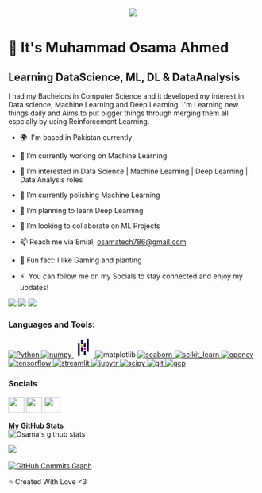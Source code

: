 <!-- By Osamatech786 -->
<h1 align="center">
  <a href="https://git.io/typing-svg">
    <img src="https://readme-typing-svg.herokuapp.com/?lines=Hi,+Welcome+to+my+space!;I'm+glad+to+see+you+here!&center=true&size=30&color=FFE333">
  </a>
</h1>


👋 It's Muhammad Osama Ahmed
============================

Learning DataScience, ML, DL & DataAnalysis
---------------------------------------------------

I had my Bachelors in Computer Science and  it developed my interest in Data science, Machine Learning and Deep Learning. I'm Learning new things daily and Aims to put bigger things through merging them all espcially by using Reinforcement Learning.

- 🌍  I'm based in Pakistan currently
- 🔭 I’m currently working on Machine Learning

- 👀 I’m interested in Data Science | Machine Learning | Deep Learning | Data Analysis roles

- 🌱 I’m currently polishing Machine Learning

- 🧠 I’m planning to learn Deep Learning

- 👯 I’m looking to collaborate on ML Projects

- 📫 Reach me via Emial, [osamatech786@gmail.com](mailto:osamatech786@gmail.com) 

- 💞️ Fun fact: I like Gaming and planting

- ⚡  You can follow me on my Socials to stay connected and enjoy my updates!

<a href="https://www.linkedin.com/in/osamatech786" target="_blank" rel="noreferrer"><img
src="https://img.shields.io/badge/LinkedIn-0077B5?style=for-the-badge&logo=linkedin&logoColor=white" /></a>
<a href="https://twitter.com/osamatech786" target="_blank" rel="noreferrer"><img
src="https://img.shields.io/twitter/follow/osamatech786?logo=twitter&style=for-the-badge&color=0891b2&labelColor=1c1917"
/></a>
<a href="https://www.github.com/osamatech786" target="_blank" rel="noreferrer"><img
src="https://img.shields.io/github/followers/osamatech786?logo=github&style=for-the-badge&color=0891b2&labelColor=1c1917" /></a>


<h3 align="left">Languages and Tools:</h3>
<p align="left">
<a href="https://www.python.org/" target="_blank" rel="noreferrer"><img src="https://raw.githubusercontent.com/danielcranney/readme-generator/main/public/icons/skills/python-colored.svg" width="36" height="36" alt="Python" /> </a> 
<a href="https://numpy.org/" target="_blank" rel="noreferrer"> <img src="https://upload.wikimedia.org/wikipedia/commons/3/31/NumPy_logo_2020.svg" alt="numpy" width="40" height="40"/> </a>
<a align="left"> 
<a href="https://matplotlib.org/" target="_blank" rel="noreferrer"> 
<a href="https://pandas.pydata.org/" target="_blank" rel="noreferrer"> <img src="https://raw.githubusercontent.com/devicons/devicon/2ae2a900d2f041da66e950e4d48052658d850630/icons/pandas/pandas-original.svg" alt="pandas" width="40" height="40"/> </a>
<img src="https://upload.wikimedia.org/wikipedia/commons/8/84/Matplotlib_icon.svg" alt="matplotlib" width="40" height="40"/> </a>
<a href="https://seaborn.pydata.org/" target="_blank" rel="noreferrer"> <img src="https://seaborn.pydata.org/_images/logo-mark-lightbg.svg" alt="seaborn" width="40" height="40"/> </a>
<a href="https://scikit-learn.org/" target="_blank" rel="noreferrer"> <img src="https://upload.wikimedia.org/wikipedia/commons/0/05/Scikit_learn_logo_small.svg" alt="scikit_learn" width="40" height="40"/> </a>
<a href="https://opencv.org/" target="_blank" rel="noreferrer"> <img src="https://www.vectorlogo.zone/logos/opencv/opencv-icon.svg" alt="opencv" width="40" height="40"/> </a>
<!-- <a href="https://pytorch.org/" target="_blank" rel="noreferrer"> <img src="https://www.vectorlogo.zone/logos/pytorch/pytorch-icon.svg" alt="pytorch" width="40" height="40"/> </a> -->
<a href="https://www.tensorflow.org" target="_blank" rel="noreferrer"> <img src="https://www.vectorlogo.zone/logos/tensorflow/tensorflow-icon.svg" alt="tensorflow" width="40" height="40"/> </a>
<a href="https://streamlit.io/" target="_blank" rel="noreferrer"> <img src="https://streamlit.io/images/brand/streamlit-mark-color.svg" alt="streamlit" width="40" height="40"/> </a>
<a href="https://jupyter.org/" target="_blank" rel="noreferrer"> <img src="https://upload.wikimedia.org/wikipedia/commons/3/38/Jupyter_logo.svg" alt="jupytr" width="40" height="40"/> </a>
<a href="https://scipy.org/" target="_blank" rel="noreferrer"> <img src="https://upload.wikimedia.org/wikipedia/commons/b/b2/SCIPY_2.svg" alt="scipy" width="40" height="40"/> </a>
<a align="left">
<a href="https://git-scm.com/" target="_blank" rel="noreferrer"> <img src="https://www.vectorlogo.zone/logos/git-scm/git-scm-icon.svg" alt="git" width="40" height="40"/> </a>
 <a href="https://cloud.google.com" target="_blank" rel="noreferrer"> <img src="https://www.vectorlogo.zone/logos/google_cloud/google_cloud-icon.svg" alt="gcp" width="40" height="40"/> </a>

  </p>

### Socials

<p align="left"> <a href="https://www.github.com/osamatech786" target="_blank" rel="noreferrer"><img src="https://raw.githubusercontent.com/danielcranney/readme-generator/main/public/icons/socials/github.svg" width="32" height="32" /></a> 
<!-- <a href="http://www.instagram.com/azkasaleem527/?hl=en" target="_blank" rel="noreferrer"><img src="https://raw.githubusercontent.com/danielcranney/readme-generator/main/public/icons/socials/instagram.svg" width="32" height="32" /></a>  -->
<a href="https://www.linkedin.com/in/osamatech786" target="_blank" rel="noreferrer"><img src="https://raw.githubusercontent.com/danielcranney/readme-generator/main/public/icons/socials/linkedin.svg" width="32" height="32" /></a> <a href="https://twitter.com/osamatech786" target="_blank" rel="noreferrer"><img src="https://raw.githubusercontent.com/danielcranney/readme-generator/main/public/icons/socials/twitter.svg" width="32" height="32" /></a></p>

<!-- ### Badges -->
<b>My GitHub Stats</b><br>
![Osama's github stats](https://github-readme-stats.vercel.app/api?username=osamatech786&&show_icons=true&title_color=ffffff&icon_color=bb2acf&text_color=daf7dc&bg_color=151515)<br>


<a href="http://www.github.com/osamatech786"><img src="https://github-readme-streak-stats.herokuapp.com/?user=osamatech786&stroke=ffffff&background=1c1917&ring=B5FF33&fire=0891b2&currStreakNum=ffffff&currStreakLabel=B5FF33&sideNums=ffffff&sideLabels=ffffff&dates=ffffff&hide_border=true" /></a>

<a href="http://www.github.com/osamatech786"><img src="https://activity-graph.herokuapp.com/graph?username=osamatech786&bg_color=1c1917&color=ffffff&line=E933FF&point=ffffff&area_color=1c1917&area=true&hide_border=true&custom_title=GitHub%20Commits%20Graph" alt="GitHub Commits Graph" /></a>

<!-- <b>Top Repositories</b>

<div width="100%" align="center"><a href=
"REPO_LINK" align="left"><img align="left" width="45%" src="https://github-readme-stats.vercel.app/api/pin/?username=osamatech786&repo=Python-for-Datascience-practice&title_color=FF339C&text_color=33F9FF&icon_color=0891b2&bg_color=1c1917&hide_border=true&locale=en" /></a></div><br /><br /><br /><br /><br /><br /><br />
  
<div width="100%" align="center"><a href=
"REPO_LINK" align="left"><img align="left" width="45%" src="https://github-readme-stats.vercel.app/api/pin/?username=osamatech786&repo=AzkaSaleem_MachineLearning_practice&title_color=FF339C&text_color=33F9FF&icon_color=0891b2&bg_color=1c1917&hide_border=true&locale=en" /></a></div><br /><br /><br /><br /><br /><br /><br />

<div width="100%" align="center"><a href=
"REPO_LINK" align="left"><img align="left" width="45%" src="https://github-readme-stats.vercel.app/api/pin/?username=osamatech786&repo=streamlitbasics-webapp&title_color=FF339C&text_color=33F9FF&icon_color=0891b2&bg_color=1c1917&hide_border=true&locale=en" /></a></div><br /><br /><br /><br /><br /><br /><br />

<div width="100%" align="center"><a href=
"REPO_LINK" align="left"><img align="left" width="45%" src="https://github-readme-stats.vercel.app/api/pin/?username=osamatech786&repo=nucleotide-count-webapp&title_color=FF339C&text_color=33F9FF&icon_color=0891b2&bg_color=1c1917&hide_border=true&locale=en" /></a></div><br /><br /><br /><br /><br /><br /><br /> -->

⭐️ Created With Love <3 
<!-- By Osamatech786 -->

<!---
vactum0/vactum0 is a ✨ special ✨ repository because its `README.md` (this file) appears on your GitHub profile.
You can click the Preview link to take a look at your changes.
--->

<!-- By Osamatech786 -->
